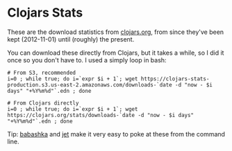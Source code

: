 # Clojars Stats

These are the download statistics from [clojars.org](https://clojars.org), from
since they've been kept (2012-11-01) until (roughly) the present.

You can download these directly from Clojars, but it takes a while, so I did it
once so you don't have to. I used a simply loop in bash:

```
# From S3, recommended
i=0 ; while true; do i=`expr $i + 1`; wget https://clojars-stats-production.s3.us-east-2.amazonaws.com/downloads-`date -d "now - $i days" "+%Y%m%d"`.edn ; done

# From Clojars directly
i=0 ; while true; do i=`expr $i + 1`; wget https://clojars.org/stats/downloads-`date -d "now - $i days" "+%Y%m%d"`.edn ; done
```

Tip: [babashka](https://github.com/borkdude/babashka) and
[jet](https://github.com/borkdude/jet) make it very easy to poke at these from
the command line.
